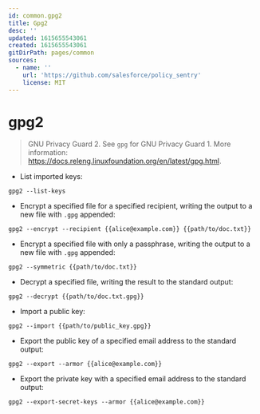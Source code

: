 ```yaml
---
id: common.gpg2
title: Gpg2
desc: ''
updated: 1615655543061
created: 1615655543061
gitDirPath: pages/common
sources:
  - name: ''
    url: 'https://github.com/salesforce/policy_sentry'
    license: MIT
---
```

# gpg2

> GNU Privacy Guard 2.
> See `gpg` for GNU Privacy Guard 1.
> More information: <https://docs.releng.linuxfoundation.org/en/latest/gpg.html>.

- List imported keys:

`gpg2 --list-keys`

- Encrypt a specified file for a specified recipient, writing the output to a new file with `.gpg` appended:

`gpg2 --encrypt --recipient {{alice@example.com}} {{path/to/doc.txt}}`

- Encrypt a specified file with only a passphrase, writing the output to a new file with `.gpg` appended:

`gpg2 --symmetric {{path/to/doc.txt}}`

- Decrypt a specified file, writing the result to the standard output:

`gpg2 --decrypt {{path/to/doc.txt.gpg}}`

- Import a public key:

`gpg2 --import {{path/to/public_key.gpg}}`

- Export the public key of a specified email address to the standard output:

`gpg2 --export --armor {{alice@example.com}}`

- Export the private key with a specified email address to the standard output:

`gpg2 --export-secret-keys --armor {{alice@example.com}}`

